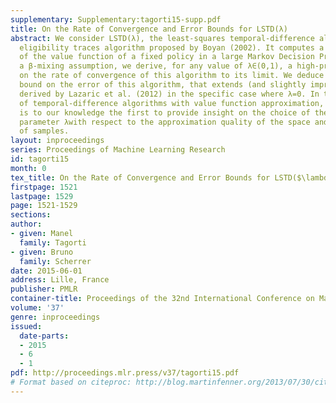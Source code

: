 ```yaml
---
supplementary: Supplementary:tagorti15-supp.pdf
title: On the Rate of Convergence and Error Bounds for LSTD(λ)
abstract: We consider LSTD(λ), the least-squares temporal-difference algorithm with
  eligibility traces algorithm proposed by Boyan (2002). It computes a linear approximation
  of the value function of a fixed policy in a large Markov Decision Process. Under
  a β-mixing assumption, we derive, for any value of λ∈(0,1), a high-probability bound
  on the rate of convergence of this algorithm to its limit. We deduce a high-probability
  bound on the error of this algorithm, that extends (and slightly improves) that
  derived by Lazaric et al. (2012) in the specific case where λ=0. In the context
  of temporal-difference algorithms with value function approximation, this analysis
  is to our knowledge the first to provide insight on the choice of the eligibility-trace
  parameter λwith respect to the approximation quality of the space and the number
  of samples.
layout: inproceedings
series: Proceedings of Machine Learning Research
id: tagorti15
month: 0
tex_title: On the Rate of Convergence and Error Bounds for LSTD($\lambda$)
firstpage: 1521
lastpage: 1529
page: 1521-1529
sections: 
author:
- given: Manel
  family: Tagorti
- given: Bruno
  family: Scherrer
date: 2015-06-01
address: Lille, France
publisher: PMLR
container-title: Proceedings of the 32nd International Conference on Machine Learning
volume: '37'
genre: inproceedings
issued:
  date-parts:
  - 2015
  - 6
  - 1
pdf: http://proceedings.mlr.press/v37/tagorti15.pdf
# Format based on citeproc: http://blog.martinfenner.org/2013/07/30/citeproc-yaml-for-bibliographies/
---
```


